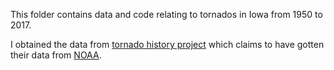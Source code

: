 This folder contains data and code relating to tornados in Iowa from 1950 to 2017.

I obtained the data from [tornado history project](http://www.tornadohistoryproject.com/) which claims to have gotten their data from [NOAA](https://www.spc.noaa.gov/wcm/#data).
